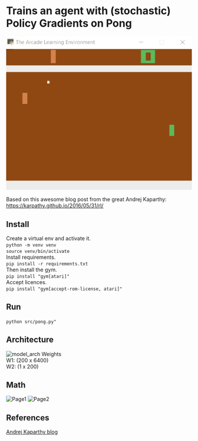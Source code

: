 # Trains an agent with (stochastic) Policy Gradients on Pong

![game](media/Game.gif)

Based on this awesome blog post from the great Andrej Kaparthy: https://karpathy.github.io/2016/05/31/rl/  

## Install
Create a virtual env and activate it.  
```python -m venv venv```  
```source venv/bin/activate```  
Install requirements.  
```pip install -r requirements.txt```  
Then install the gym.  
```pip install "gym[atari]"```  
Accept licences.  
```pip install "gym[accept-rom-license, atari]"```
## Run
```python src/pong.py"```  

## Architecture
![model_arch](architecture/myfile.dot.png)
Weights  
W1: (200 x 6400)  
W2: (1 x 200)  

## Math
![Page1](media/Page1.png)
![Page2](media/Page2.png)

## References
[Andrej Kaparthy blog](https://karpathy.github.io/2016/05/31/rl/) 


